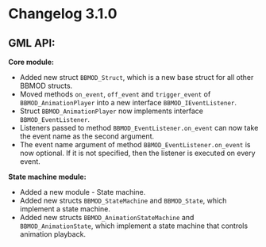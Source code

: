 # Changelog 3.1.0

## GML API:
**Core module:**
* Added new struct `BBMOD_Struct`, which is a new base struct for all other BBMOD structs.
* Moved methods `on_event`, `off_event` and `trigger_event` of `BBMOD_AnimationPlayer` into a new interface `BBMOD_IEventListener`.
* Struct `BBMOD_AnimationPlayer` now implements interface `BBMOD_EventListener`.
* Listeners passed to method `BBMOD_EventListener.on_event` can now take the event name as the second argument.
* The event name argument of method `BBMOD_EventListener.on_event` is now optional. If it is not specified, then the listener is executed on every event.

**State machine module:**
* Added a new module - State machine.
* Added new structs `BBMOD_StateMachine` and `BBMOD_State`, which implement a state machine.
* Added new structs `BBMOD_AnimationStateMachine` and `BBMOD_AnimationState`, which implement a state machine that controls animation playback.
